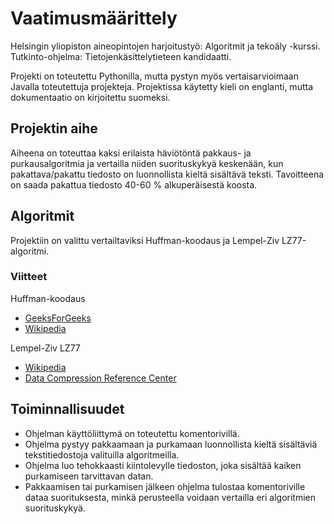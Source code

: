 # Vaatimusmäärittely

Helsingin yliopiston aineopintojen harjoitustyö: Algoritmit ja tekoäly -kurssi. Tutkinto-ohjelma: Tietojenkäsittelytieteen kandidaatti.

Projekti on toteutettu Pythonilla, mutta pystyn myös vertaisarvioimaan Javalla toteutettuja projekteja.
Projektissa käytetty kieli on englanti, mutta dokumentaatio on kirjoitettu suomeksi.

## Projektin aihe

Aiheena on toteuttaa kaksi erilaista häviötöntä pakkaus- ja purkausalgoritmia ja vertailla niiden suorituskykyä keskenään, kun pakattava/pakattu tiedosto on luonnollista kieltä sisältävä teksti. Tavoitteena on saada pakattua tiedosto 40-60 % alkuperäisestä koosta. 

## Algoritmit

Projektiin on valittu vertailtaviksi Huffman-koodaus ja Lempel-Ziv LZ77-algoritmi.

### Viitteet

Huffman-koodaus
- [GeeksForGeeks](https://www.geeksforgeeks.org/huffman-coding-greedy-algo-3/)
- [Wikipedia](https://en.wikipedia.org/wiki/Huffman_coding)

Lempel-Ziv LZ77
- [Wikipedia](https://en.wikipedia.org/wiki/LZ77_and_LZ78)
- [Data Compression Reference Center](https://archive.ph/20130107232302/http://oldwww.rasip.fer.hr/research/compress/algorithms/fund/lz/lz77.html)

## Toiminnallisuudet

- Ohjelman käyttöliittymä on toteutettu komentorivillä.
- Ohjelma pystyy pakkaamaan ja purkamaan luonnollista kieltä sisältäviä tekstitiedostoja valituilla algoritmeilla.
- Ohjelma luo tehokkaasti kiintolevylle tiedoston, joka sisältää kaiken purkamiseen tarvittavan datan.
- Pakkaamisen tai purkamisen jälkeen ohjelma tulostaa komentoriville dataa suorituksesta, minkä perusteella voidaan vertailla eri algoritmien suorituskykyä.
